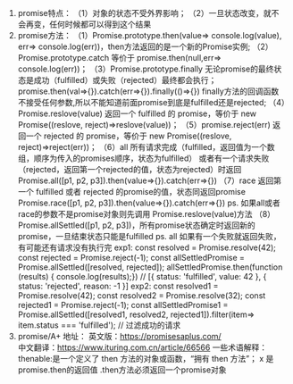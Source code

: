 1. promise特点：
    （1）对象的状态不受外界影响；
    （2）一旦状态改变，就不会再变，任何时候都可以得到这个结果
2. promise方法：
    （1）Promise.prototype.then(value=> console.log(value), err=> console.log(err))，then方法返回的是一个新的Promise实例;
    （2）Promise.prototype.catch 等价于 promise.then(null,err=> console.log(err))；
    （3）Promise.prototype.finally 无论promise的最终状态是成功（fulfilled）或失败（rejected）最终都会执行；
            promise.then(val=>{}).catch(err=>{}).finally(()=>{})
            finally方法的回调函数不接受任何参数,所以不能知道前面promise到底是fulfilled还是rejected;
    （4）Promise.reslove(value) 返回一个 fulfilled 的 promise，等价于 new Promise((reslove, reject)=>reslove(value))；
    （5）promise.reject(err) 返回一个 rejected 的 promise，等价于 new Promise((reslove, reject)=>reject(err))；
    （6）all 所有请求完成（fulfilled，返回值为一个数组，顺序为传入的promises顺序，状态为fulfilled）
            或者有一个请求失败（rejected，返回第一个rejected的值，状态为rejected）时返回
            Promise.all([p1, p2, p3]).then(value=>{}).catch(err=>{})
    （7）race 返回第一个 fulfilled 或者 rejected 的promise的值，状态同返回promise
            Promise.race([p1, p2, p3]).then(value=>{}).catch(err=>{})
            ps. 如果all或者 race的参数不是promise对象则先调用 Promise.reslove(value)方法
    （8）Promise.allSettled([p1, p2, p3])，所有promise状态确定时返回新的promise，一旦结束状态只能是fulfilled
            ps. all 如果有一个失败就返回失败，有可能还有请求没有执行完
            exp1:
            const resolved = Promise.resolve(42);
            const rejected = Promise.reject(-1);
            const allSettledPromise = Promise.allSettled([resolved, rejected]);
            allSettledPromise.then(function (results) {   console.log(results);})
            // [{ status: 'fulfilled', value: 42 }, { status: 'rejected', reason: -1 }]
            exp2:
            const resolved1 = Promise.resolve(42);
            const resolved2 = Promise.resolve(32);
            const rejected1 = Promise.reject(-1);
            const allSettledPromise1 = Promise.allSettled([resolved1, resolved2, rejected1]).filter(item=> item.status === 'fulfilled'); // 过滤成功的请求
3. promise/A+ 地址：
    英文版：https://promisesaplus.com/  
    中文翻译：https://www.ituring.com.cn/article/66566
    一些术语解释：
     thenable:是一个定义了 then 方法的对象或函数，“拥有 then 方法”；
     x 是promise.then的返回值 .then方法必须返回一个promise对象
